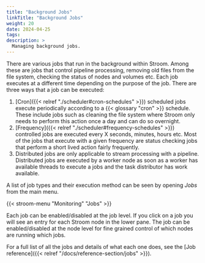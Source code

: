```yaml
---
title: "Background Jobs"
linkTitle: "Background Jobs"
weight: 20
date: 2024-04-25
tags: 
description: >
  Managing background jobs.
---
```


There are various jobs that run in the background within Stroom.
Among these are jobs that control pipeline processing, removing old files from the file system, checking the status of nodes and volumes etc.
Each job executes at a different time depending on the purpose of the job.
There are three ways that a job can be executed:

 1. [Cron]({{< relref "./scheduler#cron-schedules" >}}) scheduled jobs execute periodically according to a {{< glossary "cron" >}} schedule.
    These include jobs such as cleaning the file system where Stroom only needs to perform this action once a day and can do so overnight.
 1. [Frequency]({{< relref "./scheduler#frequency-schedules" >}}) controlled jobs are executed every X seconds, minutes, hours etc.
    Most of the jobs that execute with a given frequency are status checking jobs that perform a short lived action fairly frequently.
 1. Distributed jobs are only applicable to stream processing with a pipeline.
    Distributed jobs are executed by a worker node as soon as a worker has available threads to execute a jobs and the task distributor has work available.

A list of job types and their execution method can be seen by opening _Jobs_ from the main menu.

{{< stroom-menu "Monitoring" "Jobs" >}}

Each job can be enabled/disabled at the job level.
If you click on a job you will see an entry for each Stroom node in the lower pane.
The job can be enabled/disabled at the node level for fine grained control of which nodes are running which jobs.

For a full list of all the jobs and details of what each one does, see the [Job reference]({{< relref "/docs/reference-section/jobs" >}}).
